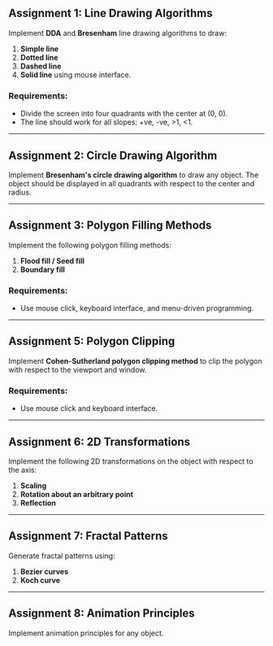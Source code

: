 ## Assignment 1: Line Drawing Algorithms 

Implement **DDA** and **Bresenham** line drawing algorithms to draw:
1. **Simple line**
2. **Dotted line**
3. **Dashed line**
4. **Solid line** using mouse interface.

### Requirements:
- Divide the screen into four quadrants with the center at (0, 0).
- The line should work for all slopes: +ve, -ve, >1, <1.

---

## Assignment 2: Circle Drawing Algorithm 

Implement **Bresenham's circle drawing algorithm** to draw any object. The object should be displayed in all quadrants with respect to the center and radius.

---

## Assignment 3: Polygon Filling Methods 

Implement the following polygon filling methods:
1. **Flood fill / Seed fill**
2. **Boundary fill**

### Requirements:
- Use mouse click, keyboard interface, and menu-driven programming.

---

## Assignment 5: Polygon Clipping 

Implement **Cohen-Sutherland polygon clipping method** to clip the polygon with respect to the viewport and window.

### Requirements:
- Use mouse click and keyboard interface.

---

## Assignment 6: 2D Transformations 

Implement the following 2D transformations on the object with respect to the axis:
1. **Scaling**
2. **Rotation about an arbitrary point**
3. **Reflection**

---

## Assignment 7: Fractal Patterns 

Generate fractal patterns using:
1. **Bezier curves**
2. **Koch curve**

---

## Assignment 8: Animation Principles 

Implement animation principles for any object.
